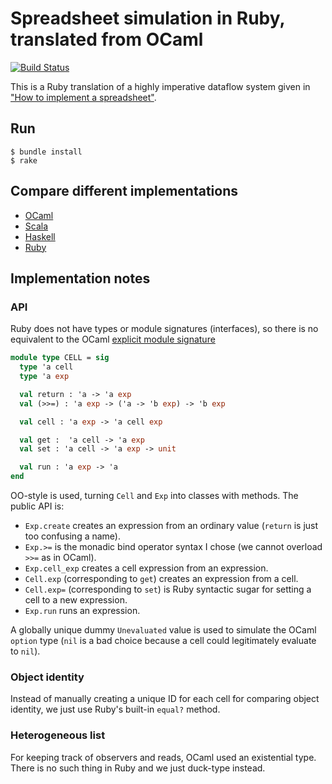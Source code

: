 # Spreadsheet simulation in Ruby, translated from OCaml

[![Build Status](https://travis-ci.org/FranklinChen/spreadsheet-Ruby.png)](https://travis-ci.org/FranklinChen/spreadsheet-Ruby)

This is a Ruby translation of a highly imperative dataflow system given in ["How to implement a spreadsheet"](http://semantic-domain.blogspot.com/2015/07/how-to-implement-spreadsheet.html).

## Run

```
$ bundle install
$ rake
```

## Compare different implementations

- [OCaml](https://github.com/FranklinChen/spreadsheet-ocaml)
- [Scala](https://github.com/FranklinChen/spreadsheet-scala)
- [Haskell](https://github.com/FranklinChen/spreadsheet-haskell)
- [Ruby](https://github.com/FranklinChen/spreadsheet-ruby)

## Implementation notes

### API

Ruby does not have types or module signatures (interfaces), so there
is no equivalent to the OCaml [explicit module signature](https://github.com/FranklinChen/spreadsheet-ocaml/blob/master/src/Spreadsheet.ml)

```ocaml
module type CELL = sig
  type 'a cell
  type 'a exp

  val return : 'a -> 'a exp
  val (>>=) : 'a exp -> ('a -> 'b exp) -> 'b exp

  val cell : 'a exp -> 'a cell exp

  val get :  'a cell -> 'a exp
  val set : 'a cell -> 'a exp -> unit

  val run : 'a exp -> 'a
end
```

OO-style is used, turning `Cell` and `Exp` into classes with
methods. The public API is:

- `Exp.create` creates an expression from an ordinary value (`return`
  is just too confusing a name).
- `Exp.>=` is the monadic bind operator syntax I chose (we cannot
  overload `>>=` as in OCaml).
- `Exp.cell_exp` creates a cell expression from an expression.
- `Cell.exp` (corresponding to `get`) creates an expression from a cell.
- `Cell.exp=` (corresponding to `set`) is Ruby syntactic sugar for setting a cell to a new expression.
- `Exp.run` runs an expression.

A globally unique dummy `Unevaluated` value is used to simulate the
OCaml `option` type (`nil` is a bad choice because a cell could
legitimately evaluate to `nil`).

### Object identity

Instead of manually creating a unique ID for each cell for comparing
object identity, we just use Ruby's built-in `equal?` method.

### Heterogeneous list

For keeping track of observers and reads, OCaml used an existential
type. There is no such thing in Ruby and we just duck-type instead.

